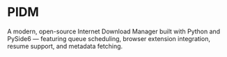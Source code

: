 # PIDM
A modern, open-source Internet Download Manager built with Python and PySide6 — featuring queue scheduling, browser extension integration, resume support, and metadata fetching.
